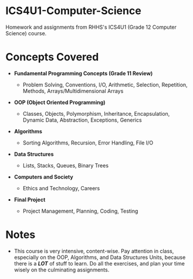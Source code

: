 # ICS4U1-Computer-Science
Homework and assignments from RHHS's ICS4U1 (Grade 12 Computer Science) course.

# Concepts Covered
 - **Fundamental Programming Concepts (Grade 11 Review)**
      - Problem Solving, Conventions, I/O, Arithmetic, Selection, Repetition, Methods, Arrays/Multidimensional Arrays

 - **OOP (Object Oriented Programming)**
      - Classes, Objects, Polymorphism, Inheritance, Encapsulation, Dynamic Data, Abstraction, Exceptions, Generics

 - **Algorithms**
      - Sorting Algorithms, Recursion, Error Handling, File I/O

 - **Data Structures**
      - Lists, Stacks, Queues, Binary Trees

 - **Computers and Society**
      - Ethics and Technology, Careers

 - **Final Project**
      - Project Management, Planning, Coding, Testing 

# Notes
 - This course is very intensive, content-wise. Pay attention in class, especially on the OOP, Algorithms, and Data Structures Units, because there is a **_LOT_** of stuff to learn. Do all the exercises, and plan your time wisely on the culminating assignments.
